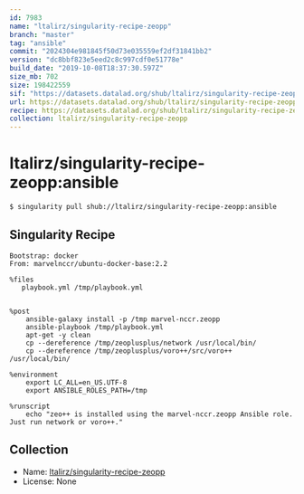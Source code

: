 ```yaml
---
id: 7983
name: "ltalirz/singularity-recipe-zeopp"
branch: "master"
tag: "ansible"
commit: "2024304e981845f50d73e035559ef2df31841bb2"
version: "dc8bbf823e5eed2c8c997cdf0e51778e"
build_date: "2019-10-08T18:37:30.597Z"
size_mb: 702
size: 198422559
sif: "https://datasets.datalad.org/shub/ltalirz/singularity-recipe-zeopp/ansible/2019-10-08-2024304e-dc8bbf82/dc8bbf823e5eed2c8c997cdf0e51778e.simg"
url: https://datasets.datalad.org/shub/ltalirz/singularity-recipe-zeopp/ansible/2019-10-08-2024304e-dc8bbf82/
recipe: https://datasets.datalad.org/shub/ltalirz/singularity-recipe-zeopp/ansible/2019-10-08-2024304e-dc8bbf82/Singularity
collection: ltalirz/singularity-recipe-zeopp
---
```


# ltalirz/singularity-recipe-zeopp:ansible

```bash
$ singularity pull shub://ltalirz/singularity-recipe-zeopp:ansible
```

## Singularity Recipe

```singularity
Bootstrap: docker
From: marvelnccr/ubuntu-docker-base:2.2

%files
   playbook.yml /tmp/playbook.yml


%post
    ansible-galaxy install -p /tmp marvel-nccr.zeopp
    ansible-playbook /tmp/playbook.yml
    apt-get -y clean
    cp --dereference /tmp/zeoplusplus/network /usr/local/bin/
    cp --dereference /tmp/zeoplusplus/voro++/src/voro++ /usr/local/bin/

%environment
    export LC_ALL=en_US.UTF-8
    export ANSIBLE_ROLES_PATH=/tmp

%runscript
    echo "zeo++ is installed using the marvel-nccr.zeopp Ansible role. Just run network or voro++."
```

## Collection

 - Name: [ltalirz/singularity-recipe-zeopp](https://github.com/ltalirz/singularity-recipe-zeopp)
 - License: None

